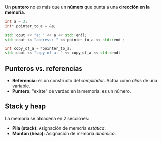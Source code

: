 Un **puntero** no es más que un **número** que punta a una **dirección en la memoria**.

```cpp
int a = 3;
int* pointer_to_a = &a;

std::cout << "a: " << a << std::endl;
std::cout << "address: " << pointer_to_a << std::endl;

int copy_of_a = *pointer_to_a;
std::cout << "copy of a: " << copy_of_a << std::endl;
```

## Punteros vs. referencias

- **Referencia:** es un constructo del *compilador*. Actúa como *alias* de una variable.
- **Puntero:** "existe" de verdad en la memoria: es un número.

## Stack y heap

La memoria se almacena en 2 secciones:

- **Pila (stack):** Asignación de memoria *estática*.
- **Montón (heap):** Asignación de memoria *dinámica*.